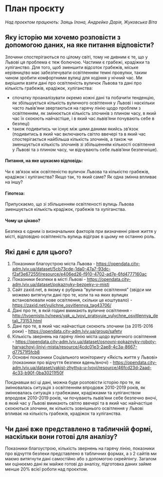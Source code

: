 # План проєкту
*Над проєктом працюють: Заяць Ілона, Андрейко Дарія, Жуковська Віта*

## Яку історію ми хочемо розповісти з допомогою даних, на яке питання відповісти?
Злочини спостерігаються по цілому світі, тому не дивним є те, що у Львові ця проблема є теж болючою. Частими є грабежі, крадіжки та хуліганство. Для того, щоб зменшити відсоток грабежів, міське керівництво має забезпечувати освітленням темні провулки, таким чином зробити комфортними вулиці для ходіння у нічний час. Ми вирішили взяти дані про освітленість вуличок Львова та дані про кількість грабежів, крадіжок, хуліганства:
- спочатку проаналізувати окремо кожні дані та побачити тенденцію, як збільшується кількість вуличного освітлення у Львові і наскільки часто львів’яни звертаються на гарячу лінію щодо проблем з освітленням, як змінюється кількість злочинів з плином часу, в який час їх скоюють найчастіше, і в який час львів’яни почувають себе в безпеці)
- також подивитись чи існує між цими даними якийсь зв’язок (подивитись в який час включають світло ввечері та в який час спостерігається найбільша кількість злочинів, а також чи зменшується кількість злочинів зі збільшенням кількості освітлення у Львові та з плином часу, чи відчувають себе львів’яни безпечніше).  

#### Питання, на яке шукаємо відповідь: 
Чи є зв’язок між освітленістю вуличок Львова та кількістю грабежів, крадіжок і хуліганства? Якщо так, то який саме? Як одна змінна впливає на іншу?
#### Гіпотеза:
Припускаємо, що зі збільшенням освітленості вулиць Львова зменшується кількість крадіжок, грабежів та хуліганства.
#### Чому це цікаво?
Безпека є одним із визначальних факторів при визначенні рівня життя у місті, відповідно освітленість вулиць відіграє в цьому не останню роль.

## Які дані є для цього?
1) Показники благоустрою міста Львова - https://opendata.city-adm.lviv.ua/dataset/5cb73cde-1da0-47a7-93dc-f2af3e67255f/resource/e406ed26-f910-4702-ad7e-6fd4777160ac
2) Показники безпеки в місті Львові - https://opendata.city-adm.lviv.ua/dataset/pokaznyky-bezpeky-v-misti
3) Сайт zaxid.net, в якому є рубрика “вуличне освітлення” (звідси ми можемо витягнути дані про те, коли та на яких вулицях встановлювали нове освітлення, скільки це коштувало) - https://zaxid.net/vulichne_osvitlennya_tag43706/
4) Дані про те, в якій годині вмикають вуличне освітлення - http://tvoemisto.tv/news/yak_u_lvovi_pratsyuie_vulychne_osvitlennya_detali_73153.html
5) Дані про те, в який час найчастіше скоюють злочини (за 2015-2016 роки) - https://opendata.city-adm.lviv.ua/group/safety
6) Кількість звернень на гарячу лінію міста щодо вуличного освітлення - https://opendata.city-adm.lviv.ua/dataset/osnovni-pokaznyky-roboty-haryachoyi-liniyi-mista/resource/4cdc01e3-2ae8-4c3a-8667-d77571f5fcb8
7) Основні показники Соціального моніторингу «Якість життя у Львові» (показники про відчуття безпеки вдень/вночі) - https://opendata.city-adm.lviv.ua/dataset/yakist-zhyttya-u-lvovi/resource/46fcd23d-2aad-4c33-b90f-0ba30211f50f

Поєднавши всі ці дані, можна буде розповісти історію про те, як змінювалась ситуація з освітленням впродовж 2010-2019 років, як змінювалась ситуація з грабежами, крадіжками та хуліганством впродовж 2010-2019 років, чи почувають львів’яни себе безпечно вночі, в який час у Львові вмикають світло ввечері та в який час найчастіше скоюються злочини, як кількість зовнішнього освітлення у Львові впливає на кількість грабежів, крадіжок та хуліганства.

## Чи дані вже представлено в табличній формі, наскільки вони готові для аналізу?
Показники благоустрою, кількість звернень на гарячу лінію, показники про відчуття безпеки представлено в табличних формах, а з 2 сайтів ми маємо витягнути дані самостійно або з допомогою скрейпінгу. Загалом ми оцінюємо дані як майже готові до аналізу, підготовка даних займе менше 20% всієї роботи над проєктом.

